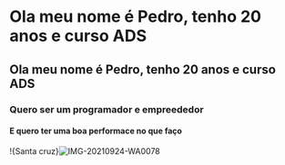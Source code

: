 # Ola meu nome é Pedro, tenho 20 anos e curso ADS
## Ola meu nome é Pedro, tenho 20 anos e curso ADS
### Quero ser um programador e empreededor
#### E quero ter uma boa performace no que faço

!{Santa cruz}![IMG-20210924-WA0078](https://github.com/user-attachments/assets/31b5cf2f-445b-470d-8b54-aebb66b97b57
)
